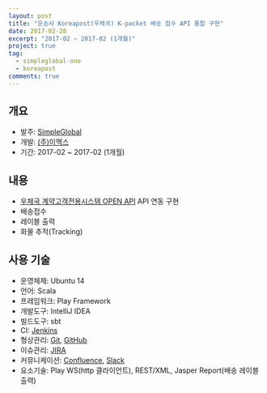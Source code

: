 ```yaml
---
layout: post
title: "운송사 Koreapost(우체국) K-packet 배송 접수 API 통합 구현"
date: 2017-02-28
excerpt: "2017-02 ~ 2017-02 (1개월)"
project: true
tag:
  - simpleglobal-one
  - koreapost
comments: true
---
```


## 개요

- 발주: [SimpleGlobal](https://simpleglobal.com/about/)
- 개발: [(주)이멕스](http://www.imex.co.kr/)
- 기간: 2017-02 ~ 2017-02 (1개월)

## 내용

- [우체국 계약고객전용시스템 OPEN API](http://biz.epost.go.kr/customCenter/custom/custom_16.jsp?subGubun=sub_3&subGubun_1=cum_35&gubun=m07) API 연동 구현
- 배송접수
- 레이블 출력
- 화물 추적(Tracking)

## 사용 기술

- 운영체제: Ubuntu 14
- 언어: Scala
- 프레임워크: Play Framework
- 개발도구: IntelliJ IDEA
- 빌드도구: sbt
- CI: [Jenkins](https://jenkins.io/)
- 형상관리: [Git](https://ko.wikipedia.org/wiki/%EA%B9%83_(%EC%86%8C%ED%94%84%ED%8A%B8%EC%9B%A8%EC%96%B4)), [GitHub](https://github.com/)
- 이슈관리: [JIRA](https://ko.atlassian.com/software/jira)
- 커뮤니케이션: [Confluence](https://ko.atlassian.com/software/confluence), [Slack](https://slack.com/)
- 요소기술: Play WS(http 클라이언트), REST/XML, Jasper Report(배송 레이블 출력)

